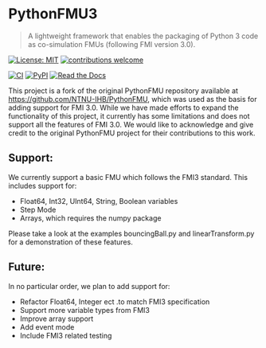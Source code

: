 # PythonFMU3

> A lightweight framework that enables the packaging of Python 3 code as co-simulation FMUs (following FMI version 3.0).

[![License: MIT](https://img.shields.io/badge/License-MIT-yellow.svg)](https://opensource.org/licenses/MIT)
[![contributions welcome](https://img.shields.io/badge/contributions-welcome-brightgreen.svg?style=flat)](https://github.com/StephenSmith25/PythonFMU3/issues)

[![CI](https://github.com/StephenSmith25/PythonFMU3/workflows/CI/badge.svg)](https://github.com/StephenSmith25/PythonFMU3/actions?query=workflow%3ACI)
[![PyPI](https://img.shields.io/pypi/v/pythonfmu3)](https://pypi.org/project/pythonfmu3/)
[![Read the Docs](https://readthedocs.org/projects/pythonfmu3/badge/?version=latest)](https://pythonfmu3.readthedocs.io/)


This project is a fork of the original PythonFMU repository available at https://github.com/NTNU-IHB/PythonFMU, which was used as the basis for adding support for FMI 3.0. While we have made efforts to expand the functionality of this project, it currently has some limitations and does not support all the features of FMI 3.0. We would like to acknowledge and give credit to the original PythonFMU project for their contributions to this work.

## Support:

We currently support a basic FMU which follows the FMI3 standard. This includes support for:

- Float64, Int32, UInt64, String, Boolean variables
- Step Mode
- Arrays, which requires the numpy package

Please take a look at the examples bouncingBall.py and linearTransform.py for a demonstration of these features.

## Future:

In no particular order, we plan to add support for:

- Refactor Float64, Integer ect .to match FMI3 specification
- Support more variable types from FMI3
- Improve array support
- Add event mode
- Include FMI3 related testing

